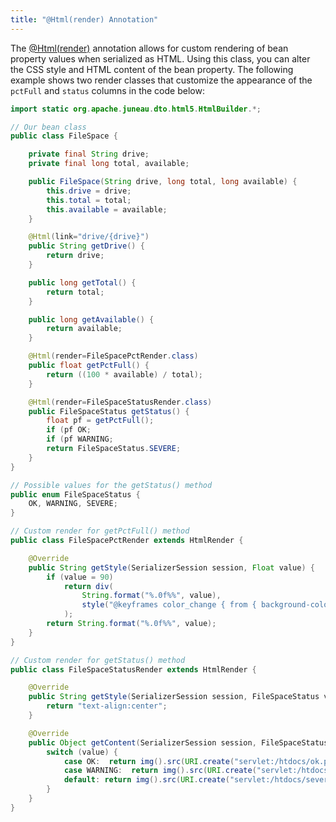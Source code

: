 ```yaml
---
title: "@Html(render) Annotation"
---
```


The [@Html(render)]({{API_DOCS}}/org/apache/juneau/html/annotation/Html.html#render) annotation allows for custom rendering of bean property values when serialized as HTML.
Using this class, you can alter the CSS style and HTML content of the bean property.
The following example shows two render classes that customize the appearance of the `pctFull` and `status` columns in the code below:

```java
import static org.apache.juneau.dto.html5.HtmlBuilder.*;

// Our bean class
public class FileSpace {

    private final String drive;
    private final long total, available;

    public FileSpace(String drive, long total, long available) {
        this.drive = drive;
        this.total = total;
        this.available = available;
    }

    @Html(link="drive/{drive}")
    public String getDrive() {
        return drive;
    }

    public long getTotal() {
        return total;
    }

    public long getAvailable() {
        return available;
    }

    @Html(render=FileSpacePctRender.class)
    public float getPctFull() {
        return ((100 * available) / total);
    }

    @Html(render=FileSpaceStatusRender.class)
    public FileSpaceStatus getStatus() {
        float pf = getPctFull();
        if (pf OK;
        if (pf WARNING;
        return FileSpaceStatus.SEVERE;
    }
}
```

```java
// Possible values for the getStatus() method
public enum FileSpaceStatus {
    OK, WARNING, SEVERE;
}
```

```java
// Custom render for getPctFull() method
public class FileSpacePctRender extends HtmlRender {

    @Override
    public String getStyle(SerializerSession session, Float value) {
        if (value = 90)
            return div(
                String.format("%.0f%%", value),
                style("@keyframes color_change { from { background-color: red; } to { background-color: yellow; }")
            );
        return String.format("%.0f%%", value);
    }
}
```

```java
// Custom render for getStatus() method
public class FileSpaceStatusRender extends HtmlRender {

    @Override
    public String getStyle(SerializerSession session, FileSpaceStatus value) {
        return "text-align:center";
    }

    @Override
    public Object getContent(SerializerSession session, FileSpaceStatus value) {
        switch (value) {
            case OK:  return img().src(URI.create("servlet:/htdocs/ok.png"));
            case WARNING:  return img().src(URI.create("servlet:/htdocs/warning.png"));
            default: return img().src(URI.create("servlet:/htdocs/severe.png"));
        }
    }
}
```
